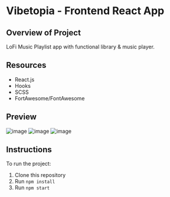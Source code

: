 # Vibetopia - Frontend React App

## Overview of Project
LoFi Music Playlist app with functional library & music player.

## Resources
  - React.js
  - Hooks
  - SCSS
  - FortAwesome/FontAwesome

## Preview
![image](https://github.com/kbyph/Vibetopia/assets/102638461/3aa2ddc9-552e-47a9-ab50-7ad37b4fb14d)
![image](https://github.com/kbyph/Vibetopia/assets/102638461/ef9b09ed-66e0-460a-8a53-c56c737eab05)
![image](https://github.com/kbyph/Vibetopia/assets/102638461/b3c743be-a7a8-4470-8ecc-50e433c42262)


## Instructions
To run the project:

1. Clone this repository
2. Run `npm install`
3. Run `npm start`

